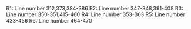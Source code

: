 
R1: Line number 312,373,384-386
R2: Line number 347-348,391-408
R3: Line number 350-351,415-460
R4: Line number 353-363
R5: Line number 433-456
R6: Line number 464-470